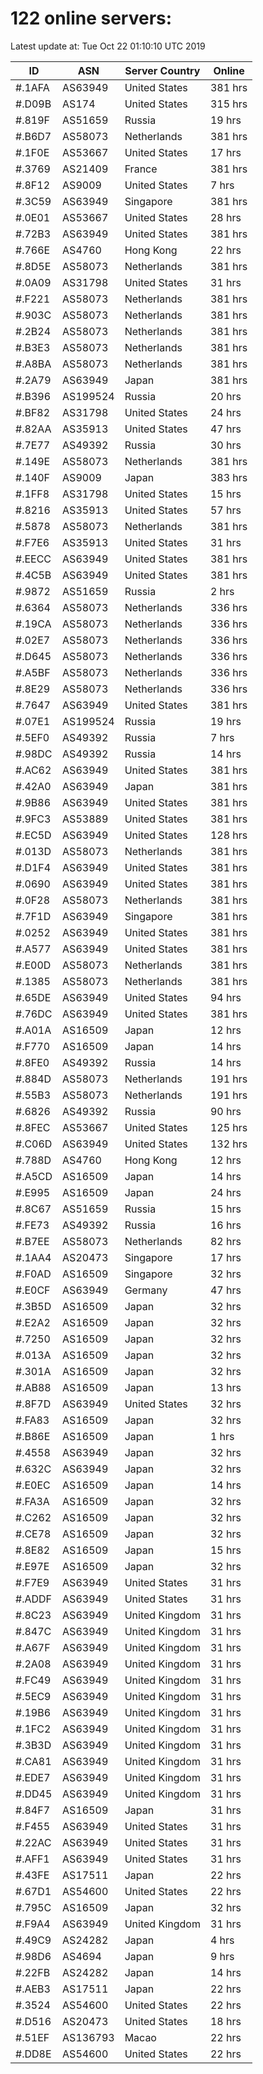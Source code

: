 # 122 online servers:

Latest update at: Tue Oct 22 01:10:10 UTC 2019

| ID | ASN | Server Country | Online |
| -- | --- | -------------- | ------ |
| #.1AFA | AS63949 | United States | 381 hrs |
| #.D09B | AS174 | United States | 315 hrs |
| #.819F | AS51659 | Russia | 19 hrs |
| #.B6D7 | AS58073 | Netherlands | 381 hrs |
| #.1F0E | AS53667 | United States | 17 hrs |
| #.3769 | AS21409 | France | 381 hrs |
| #.8F12 | AS9009 | United States | 7 hrs |
| #.3C59 | AS63949 | Singapore | 381 hrs |
| #.0E01 | AS53667 | United States | 28 hrs |
| #.72B3 | AS63949 | United States | 381 hrs |
| #.766E | AS4760 | Hong Kong | 22 hrs |
| #.8D5E | AS58073 | Netherlands | 381 hrs |
| #.0A09 | AS31798 | United States | 31 hrs |
| #.F221 | AS58073 | Netherlands | 381 hrs |
| #.903C | AS58073 | Netherlands | 381 hrs |
| #.2B24 | AS58073 | Netherlands | 381 hrs |
| #.B3E3 | AS58073 | Netherlands | 381 hrs |
| #.A8BA | AS58073 | Netherlands | 381 hrs |
| #.2A79 | AS63949 | Japan | 381 hrs |
| #.B396 | AS199524 | Russia | 20 hrs |
| #.BF82 | AS31798 | United States | 24 hrs |
| #.82AA | AS35913 | United States | 47 hrs |
| #.7E77 | AS49392 | Russia | 30 hrs |
| #.149E | AS58073 | Netherlands | 381 hrs |
| #.140F | AS9009 | Japan | 383 hrs |
| #.1FF8 | AS31798 | United States | 15 hrs |
| #.8216 | AS35913 | United States | 57 hrs |
| #.5878 | AS58073 | Netherlands | 381 hrs |
| #.F7E6 | AS35913 | United States | 31 hrs |
| #.EECC | AS63949 | United States | 381 hrs |
| #.4C5B | AS63949 | United States | 381 hrs |
| #.9872 | AS51659 | Russia | 2 hrs |
| #.6364 | AS58073 | Netherlands | 336 hrs |
| #.19CA | AS58073 | Netherlands | 336 hrs |
| #.02E7 | AS58073 | Netherlands | 336 hrs |
| #.D645 | AS58073 | Netherlands | 336 hrs |
| #.A5BF | AS58073 | Netherlands | 336 hrs |
| #.8E29 | AS58073 | Netherlands | 336 hrs |
| #.7647 | AS63949 | United States | 381 hrs |
| #.07E1 | AS199524 | Russia | 19 hrs |
| #.5EF0 | AS49392 | Russia | 7 hrs |
| #.98DC | AS49392 | Russia | 14 hrs |
| #.AC62 | AS63949 | United States | 381 hrs |
| #.42A0 | AS63949 | Japan | 381 hrs |
| #.9B86 | AS63949 | United States | 381 hrs |
| #.9FC3 | AS53889 | United States | 381 hrs |
| #.EC5D | AS63949 | United States | 128 hrs |
| #.013D | AS58073 | Netherlands | 381 hrs |
| #.D1F4 | AS63949 | United States | 381 hrs |
| #.0690 | AS63949 | United States | 381 hrs |
| #.0F28 | AS58073 | Netherlands | 381 hrs |
| #.7F1D | AS63949 | Singapore | 381 hrs |
| #.0252 | AS63949 | United States | 381 hrs |
| #.A577 | AS63949 | United States | 381 hrs |
| #.E00D | AS58073 | Netherlands | 381 hrs |
| #.1385 | AS58073 | Netherlands | 381 hrs |
| #.65DE | AS63949 | United States | 94 hrs |
| #.76DC | AS63949 | United States | 381 hrs |
| #.A01A | AS16509 | Japan | 12 hrs |
| #.F770 | AS16509 | Japan | 14 hrs |
| #.8FE0 | AS49392 | Russia | 14 hrs |
| #.884D | AS58073 | Netherlands | 191 hrs |
| #.55B3 | AS58073 | Netherlands | 191 hrs |
| #.6826 | AS49392 | Russia | 90 hrs |
| #.8FEC | AS53667 | United States | 125 hrs |
| #.C06D | AS63949 | United States | 132 hrs |
| #.788D | AS4760 | Hong Kong | 12 hrs |
| #.A5CD | AS16509 | Japan | 14 hrs |
| #.E995 | AS16509 | Japan | 24 hrs |
| #.8C67 | AS51659 | Russia | 15 hrs |
| #.FE73 | AS49392 | Russia | 16 hrs |
| #.B7EE | AS58073 | Netherlands | 82 hrs |
| #.1AA4 | AS20473 | Singapore | 17 hrs |
| #.F0AD | AS16509 | Singapore | 32 hrs |
| #.E0CF | AS63949 | Germany | 47 hrs |
| #.3B5D | AS16509 | Japan | 32 hrs |
| #.E2A2 | AS16509 | Japan | 32 hrs |
| #.7250 | AS16509 | Japan | 32 hrs |
| #.013A | AS16509 | Japan | 32 hrs |
| #.301A | AS16509 | Japan | 32 hrs |
| #.AB88 | AS16509 | Japan | 13 hrs |
| #.8F7D | AS63949 | United States | 32 hrs |
| #.FA83 | AS16509 | Japan | 32 hrs |
| #.B86E | AS16509 | Japan | 1 hrs |
| #.4558 | AS63949 | Japan | 32 hrs |
| #.632C | AS63949 | Japan | 32 hrs |
| #.E0EC | AS16509 | Japan | 14 hrs |
| #.FA3A | AS16509 | Japan | 32 hrs |
| #.C262 | AS16509 | Japan | 32 hrs |
| #.CE78 | AS16509 | Japan | 32 hrs |
| #.8E82 | AS16509 | Japan | 15 hrs |
| #.E97E | AS16509 | Japan | 32 hrs |
| #.F7E9 | AS63949 | United States | 31 hrs |
| #.ADDF | AS63949 | United States | 31 hrs |
| #.8C23 | AS63949 | United Kingdom | 31 hrs |
| #.847C | AS63949 | United Kingdom | 31 hrs |
| #.A67F | AS63949 | United Kingdom | 31 hrs |
| #.2A08 | AS63949 | United Kingdom | 31 hrs |
| #.FC49 | AS63949 | United Kingdom | 31 hrs |
| #.5EC9 | AS63949 | United Kingdom | 31 hrs |
| #.19B6 | AS63949 | United Kingdom | 31 hrs |
| #.1FC2 | AS63949 | United Kingdom | 31 hrs |
| #.3B3D | AS63949 | United Kingdom | 31 hrs |
| #.CA81 | AS63949 | United Kingdom | 31 hrs |
| #.EDE7 | AS63949 | United Kingdom | 31 hrs |
| #.DD45 | AS63949 | United Kingdom | 31 hrs |
| #.84F7 | AS16509 | Japan | 31 hrs |
| #.F455 | AS63949 | United States | 31 hrs |
| #.22AC | AS63949 | United States | 31 hrs |
| #.AFF1 | AS63949 | United States | 31 hrs |
| #.43FE | AS17511 | Japan | 22 hrs |
| #.67D1 | AS54600 | United States | 22 hrs |
| #.795C | AS16509 | Japan | 32 hrs |
| #.F9A4 | AS63949 | United Kingdom | 31 hrs |
| #.49C9 | AS24282 | Japan | 4 hrs |
| #.98D6 | AS4694 | Japan | 9 hrs |
| #.22FB | AS24282 | Japan | 14 hrs |
| #.AEB3 | AS17511 | Japan | 22 hrs |
| #.3524 | AS54600 | United States | 22 hrs |
| #.D516 | AS20473 | United States | 18 hrs |
| #.51EF | AS136793 | Macao | 22 hrs |
| #.DD8E | AS54600 | United States | 22 hrs |

